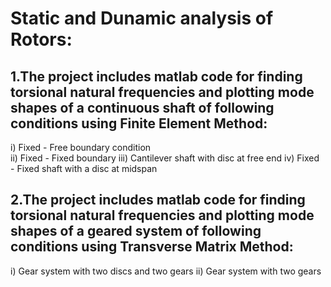 # Static and Dunamic analysis of Rotors:
## 1.The project includes matlab code for finding torsional natural frequencies and plotting mode shapes of a continuous shaft of following conditions using Finite Element Method:
i) Fixed - Free boundary condition                                        
ii) Fixed - Fixed boundary 
iii) Cantilever shaft with disc at free end
iv) Fixed - Fixed shaft with a disc at midspan
## 2.The project includes matlab code for finding torsional natural frequencies and plotting mode shapes of a geared system of following conditions using Transverse Matrix Method:
i) Gear system with two discs and two gears 
ii) Gear system with two gears
